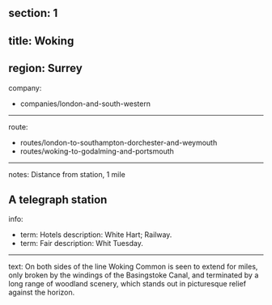 section: 1
----
title: Woking
----
region: Surrey
----
company:
- companies/london-and-south-western
----
route:
- routes/london-to-southampton-dorchester-and-weymouth
- routes/woking-to-godalming-and-portsmouth
----
notes: Distance from station, 1 mile

A telegraph station
----
info:
- term: Hotels
  description: White Hart; Railway.
- term: Fair
  description: Whit Tuesday.
----
text: On both sides of the line Woking Common is seen to extend for miles, only broken by the windings of the Basingstoke Canal, and terminated by a long range of woodland scenery, which stands out in picturesque relief against the horizon.
